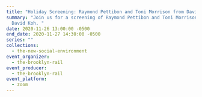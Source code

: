 ```yaml
---
title: "Holiday Screening: Raymond Pettibon and Toni Morrison from David Koh"
summary: "Join us for a screening of Raymond Pettibon and Toni Morrison from
  David Koh. "
date: 2020-11-26 13:00:00 -0500
end_date: 2020-11-27 14:30:00 -0500
series: ""
collections:
  - the-new-social-environment
event_organizer:
  - the-brooklyn-rail
event_producer:
  - the-brooklyn-rail
event_platform:
  - zoom
---
```

